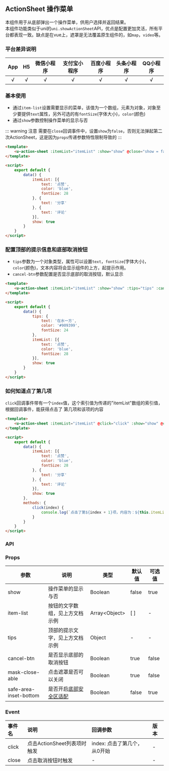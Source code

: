 ## ActionSheet 操作菜单

本组件用于从底部弹出一个操作菜单，供用户选择并返回结果。  
本组件功能类似于uni的`uni.showActionSheet`API，优点是配置更加灵活，所有平台都表现一致。缺点是在vue上，遮罩是无法覆盖原生组件的，如`map`，`video`等。

### 平台差异说明

|App|H5|微信小程序|支付宝小程序|百度小程序|头条小程序|QQ小程序|
|:-:|:-:|:-:|:-:|:-:|:-:|:-:|
|√|√|√|√|√|√|√|

### 基本使用

- 通过`item-list`设置需要显示的菜单，该值为一个数组，元素为对象，对象至少要提供`text`属性，另外可选的有`fontSize`(字体大小)，`color`(颜色)
- 通过`show`参数控制操作菜单的显示与否

::: warning 注意
需要在`close`回调事件中，设置`show`为`false`，否则无法弹起第二次ActionSheet，这是因为`props`传递参数特性限制导致的
:::

```html
<template>
	<u-action-sheet :itemList="itemList" :show="show" @close="show = false"></u-action-sheet>
</template>

<script>
	export default {
		data() {
			itemList: [{
				text: '点赞',
				color: 'blue',
				fontSize: 28
			}, {
				text: '分享'
			}, {
				text: '评论'
			}],
			show: true
		}
	}
</script>
```

### 配置顶部的提示信息和底部取消按钮

- `tips`参数为一个对象类型，属性可以设置`text`，`fontSize`(字体大小)，`color`(颜色)，文本内容将会显示组件的上方，起提示作用。
- `cancel-btn`参数配置是否显示底部的取消按钮，默认显示

```html
<template>
	<u-action-sheet :itemList="itemList" :show="show" :tips="tips" :cancel-btn="true"></u-action-sheet>
</template>

<script>
	export default {
		data() {
			tips: {
				text: '在水一方',
				color: '#909399',
				fontSize: 24
			},
			itemList: [{
				text: '点赞',
				color: 'blue',
				fontSize: 28
			}],
			show: true
		}
	}
</script>
```

### 如何知道点了第几项

`click`回调事件带有一个`index`值，这个索引值为传递的"itemList"数组的索引值，根据回调事件，能获得点击了
第几项和该项的内容


```html
<template>
	<u-action-sheet :itemList="itemList" @click="click" :show="show" @close="show = false"></u-action-sheet>
</template>

<script>
	export default {
		data() {
			itemList: [{
				text: '点赞',
				color: 'blue',
				fontSize: 28
			}, {
				text: '分享'
			}, {
				text: '评论'
			}],
			show: true
		},
		methods: {
			click(index) {
				console.log(`点击了第${index + 1}项，内容为：${this.itemList[index].text}`)
			}
		}
	}
</script>
```


### API

### Props

| 参数          | 说明            | 类型            | 默认值             |  可选值   |
|-------------  |---------------- |---------------|------------------ |-------- |
| show | 操作菜单的显示与否  | Boolean | false | true |
| item-list | 按钮的文字数组，见上方文档示例  | Array\<Object\>	 | [ ] | - |
| tips | 顶部的提示文字，见上方文档示例 | Object  | - | - |
| cancel-btn | 是否显示底部的取消按钮 | Boolean  | true | false |
| mask-close-able | 点击遮罩是否可以关闭 | Boolean  | true | false |
| safe-area-inset-bottom | 是否开启[底部安全区适配](/guide/safeAreaInset.html#关于uview某些组件safe-area-inset参数的说明) | Boolean  | false | true |


### Event

|事件名|说明|回调参数|版本|
|:-|:-|:-|:-|
| click | 点击ActionSheet列表项时触发 | index: 点击了第几个，从0开始 | - |
| close | 点击取消按钮时触发 | - | - |

